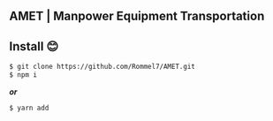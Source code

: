## AMET | Manpower Equipment Transportation

## Install 😊
```sh
$ git clone https://github.com/Rommel7/AMET.git
$ npm i 
```
***or***
```
$ yarn add
```
